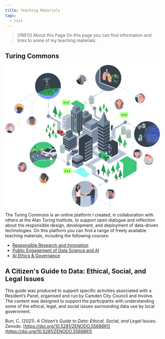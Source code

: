 ```yaml
---
title: Teaching Materials
tags:
  - list
---
```


> [!INFO] About this Page
> On this page you can find information and links to some of my teaching materials.

## Turing Commons

![Illustration of a smart city with a central skyscraper linked by dotted lines to icons depicting autonomous vehicles, sustainable energy, and digital communication. Peripheral circles show interactions like a virtual handshake, medical diagnostics, and satellite communication, emphasizing a connected, tech-integrated urban environment.](images/hero.png)

The Turing Commons is an online platform I created, in collaboration with others at the Alan Turing Institute, to support open dialogue and reflection about the responsible design, development, and deployment of data-driven technologies. On this platform you can find a range of freely available teaching materials, including the following courses:

- [Responsible Research and Innovation](https://alan-turing-institute.github.io/turing-commons/rri/index.html)
- [Public Engagement of Data Science and AI](https://alan-turing-institute.github.io/turing-commons/ped/index.html)
- [AI Ethics & Governance](https://alan-turing-institute.github.io/turing-commons/aeg/index.html)

## A Citizen's Guide to Data: Ethical, Social, and Legal Issues

This guide was produced to support specific activities associated with a Resident’s Panel, organised and run by Camden City Council and Involve. The content was designed to support the participants with understanding some of the ethical, legal, and social issues surrounding data use by local government.

Burr, C. (2021). _A Citizen’s Guide to Data: Ethical, Social, and Legal Issues_. Zenodo. [https://doi.org/10.5281/ZENODO.5568861](https://doi.org/10.5281/ZENODO.5568861)
